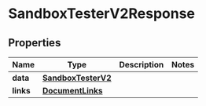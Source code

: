

# SandboxTesterV2Response


## Properties

| Name | Type | Description | Notes |
|------------ | ------------- | ------------- | -------------|
|**data** | [**SandboxTesterV2**](SandboxTesterV2.md) |  |  |
|**links** | [**DocumentLinks**](DocumentLinks.md) |  |  |



